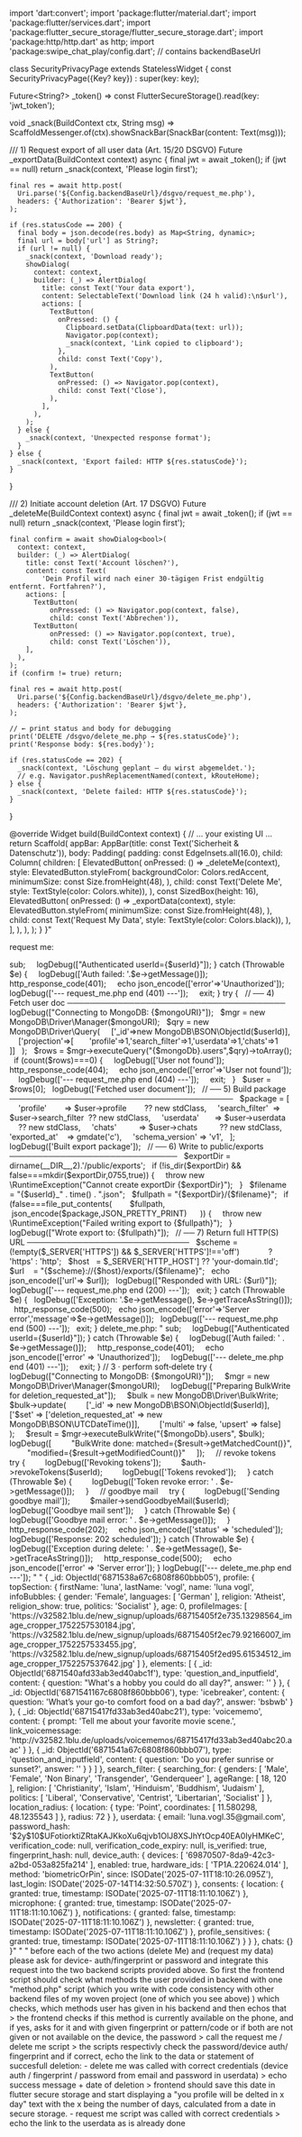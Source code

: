 import 'dart:convert';
import 'package:flutter/material.dart';
import 'package:flutter/services.dart';
import 'package:flutter_secure_storage/flutter_secure_storage.dart';
import 'package:http/http.dart' as http;
import 'package:swipe_chat_play/config.dart'; // contains backendBaseUrl

class SecurityPrivacyPage extends StatelessWidget {
  const SecurityPrivacyPage({Key? key}) : super(key: key);

  Future<String?> _token() =>
      const FlutterSecureStorage().read(key: 'jwt_token');

  void _snack(BuildContext ctx, String msg) =>
      ScaffoldMessenger.of(ctx).showSnackBar(SnackBar(content: Text(msg)));

  /// 1) Request export of all user data (Art. 15/20 DSGVO)
  Future<void> _exportData(BuildContext context) async {
    final jwt = await _token();
    if (jwt == null) return _snack(context, 'Please login first');

    final res = await http.post(
      Uri.parse('${Config.backendBaseUrl}/dsgvo/request_me.php'),
      headers: {'Authorization': 'Bearer $jwt'},
    );

    if (res.statusCode == 200) {
      final body = json.decode(res.body) as Map<String, dynamic>;
      final url = body['url'] as String?;
      if (url != null) {
        _snack(context, 'Download ready');
        showDialog(
          context: context,
          builder: (_) => AlertDialog(
            title: const Text('Your data export'),
            content: SelectableText('Download link (24 h valid):\n$url'),
            actions: [
              TextButton(
                onPressed: () {
                  Clipboard.setData(ClipboardData(text: url));
                  Navigator.pop(context);
                  _snack(context, 'Link copied to clipboard');
                },
                child: const Text('Copy'),
              ),
              TextButton(
                onPressed: () => Navigator.pop(context),
                child: const Text('Close'),
              ),
            ],
          ),
        );
      } else {
        _snack(context, 'Unexpected response format');
      }
    } else {
      _snack(context, 'Export failed: HTTP ${res.statusCode}');
    }
  }

  /// 2) Initiate account deletion (Art. 17 DSGVO)
  Future<void> _deleteMe(BuildContext context) async {
    final jwt = await _token();
    if (jwt == null) return _snack(context, 'Please login first');

    final confirm = await showDialog<bool>(
      context: context,
      builder: (_) => AlertDialog(
        title: const Text('Account löschen?'),
        content: const Text(
            'Dein Profil wird nach einer 30-tägigen Frist endgültig entfernt. Fortfahren?'),
        actions: [
          TextButton(
              onPressed: () => Navigator.pop(context, false),
              child: const Text('Abbrechen')),
          TextButton(
              onPressed: () => Navigator.pop(context, true),
              child: const Text('Löschen')),
        ],
      ),
    );
    if (confirm != true) return;

    final res = await http.post(
      Uri.parse('${Config.backendBaseUrl}/dsgvo/delete_me.php'),
      headers: {'Authorization': 'Bearer $jwt'},
    );

    // ← print status and body for debugging
    print('DELETE /dsgvo/delete_me.php → ${res.statusCode}');
    print('Response body: ${res.body}');

    if (res.statusCode == 202) {
      _snack(context, 'Löschung geplant – du wirst abgemeldet.');
      // e.g. Navigator.pushReplacementNamed(context, kRouteHome);
    } else {
      _snack(context, 'Delete failed: HTTP ${res.statusCode}');
    }
  }

  @override
  Widget build(BuildContext context) {
    // … your existing UI …
    return Scaffold(
      appBar: AppBar(title: const Text('Sicherheit & Datenschutz')),
      body: Padding(
        padding: const EdgeInsets.all(16.0),
        child: Column(
          children: [
            ElevatedButton(
              onPressed: () => _deleteMe(context),
              style: ElevatedButton.styleFrom(
                backgroundColor: Colors.redAccent,
                minimumSize: const Size.fromHeight(48),
              ),
              child: const Text('Delete Me',
                  style: TextStyle(color: Colors.white)),
            ),
            const SizedBox(height: 16),
            ElevatedButton(
              onPressed: () => _exportData(context),
              style: ElevatedButton.styleFrom(
                minimumSize: const Size.fromHeight(48),
              ),
              child: const Text('Request My Data',
                  style: TextStyle(color: Colors.black)),
            ),
          ],
        ),
      ),
    );
  }
}"

request me:
<?php

declare(strict_types=1);

  

// ── 0) PHP error/reporting ─────────────────────────────────────

ini_set('display_errors',       '1');

ini_set('display_startup_errors','1');

ini_set('log_errors',           '1');

error_reporting(E_ALL);

  

// ── 1) Logging setup ──────────────────────────────────────────

$logDir  = dirname(__DIR__, 2) . '/logs';  // /var/www/woven/logs

if (!is_dir($logDir) && false===mkdir($logDir,0755,true)) {

    error_log("Could not create log dir: {$logDir}");

}

$logFile = $logDir . '/request_me.log';

function logDebug(array $lines): void {

    global $logFile;

    $ts = date('c');

    $out= '';

    foreach($lines as $l) {

      $out .= "[{$ts}] {$l}\n";

    }

    file_put_contents($logFile, $out, FILE_APPEND|LOCK_EX);

}

logDebug(['--- request_me.php start ---']);

  

// ── 2) Boot & headers ─────────────────────────────────────────

require_once dirname(__DIR__,2).'/bootstrap.php';  // auth(), etc.

require_once dirname(__DIR__,2).'/config.php';     // $mongoURI, $mongoDb

header('Content-Type: application/json; charset=utf-8');

header('Cache-Control: no-store');

  

// ── 3) Authenticate ──────────────────────────────────────────

try {

    logDebug(['Calling auth()']);

    $claims = auth();

    $userId = $claims->sub;

    logDebug(["Authenticated userId={$userId}"]);

} catch (Throwable $e) {

    logDebug(['Auth failed: '.$e->getMessage()]);

    http_response_code(401);

    echo json_encode(['error'=>'Unauthorized']);

    logDebug(['--- request_me.php end (401) ---']);

    exit;

}

  

try {

  // ── 4) Fetch user doc ───────────────────────────────────────

  logDebug(["Connecting to MongoDB: {$mongoURI}"]);

  $mgr = new MongoDB\Driver\Manager($mongoURI);

  $qry = new MongoDB\Driver\Query(

    ['_id'=>new MongoDB\BSON\ObjectId($userId)],

    ['projection'=>[

      'profile'=>1,'search_filter'=>1,'userdata'=>1,'chats'=>1

    ]]

  );

  $rows = $mgr->executeQuery("{$mongoDb}.users",$qry)->toArray();

  if (count($rows)===0) {

    logDebug(['User not found']);

    http_response_code(404);

    echo json_encode(['error'=>'User not found']);

    logDebug(['--- request_me.php end (404) ---']);

    exit;

  }

  $user = $rows[0];

  logDebug(['Fetched user document']);

  

  // ── 5) Build package ────────────────────────────────────────

  $package = [

    'profile'        => $user->profile        ?? new stdClass,

    'search_filter'  => $user->search_filter  ?? new stdClass,

    'userdata'       => $user->userdata       ?? new stdClass,

    'chats'          => $user->chats          ?? new stdClass,

    'exported_at'    => gmdate('c'),

    'schema_version' => 'v1',

  ];

  logDebug(['Built export package']);

  

  // ── 6) Write to public/exports ──────────────────────────────

  $exportDir = dirname(__DIR__,2).'/public/exports';

  if (!is_dir($exportDir) && false===mkdir($exportDir,0755,true)) {

    throw new \RuntimeException("Cannot create exportDir {$exportDir}");

  }

  $filename = "{$userId}_" . time() . ".json";

  $fullpath = "{$exportDir}/{$filename}";

  if (false===file_put_contents(

       $fullpath,

       json_encode($package,JSON_PRETTY_PRINT)

     )) {

    throw new \RuntimeException("Failed writing export to {$fullpath}");

  }

  logDebug(["Wrote export to: {$fullpath}"]);

  

  // ── 7) Return full HTTP(S) URL ─────────────────────────────

  $scheme = (!empty($_SERVER['HTTPS']) && $_SERVER['HTTPS']!=='off')

            ? 'https' : 'http';

  $host   = $_SERVER['HTTP_HOST'] ?? 'your-domain.tld';

  $url    = "{$scheme}://{$host}/exports/{$filename}";

  echo json_encode(['url'=> $url]);

  logDebug(["Responded with URL: {$url}"]);

  logDebug(['--- request_me.php end (200) ---']);

  exit;

  

} catch (Throwable $e) {

  logDebug(['Exception: '.$e->getMessage(), $e->getTraceAsString()]);

  http_response_code(500);

  echo json_encode(['error'=>'Server error','message'=>$e->getMessage()]);

  logDebug(['--- request_me.php end (500) ---']);

  exit;

}

delete_me.php:
"
<?php

declare(strict_types=1);

/*───────────────────────────────────────────────────────────────────────────*/

/*  DELETE_ME.PHP – soft‐flag user for deletion (Art. 17 DSGVO)              */

/*───────────────────────────────────────────────────────────────────────────*/

  

// 0 · prepare logging

$logDir  = dirname(__DIR__, 2) . '/logs';

if (!is_dir($logDir)) {

    mkdir($logDir, 0775, true);

}

$logFile = $logDir . '/delete_me.log';

function logDebug(array $lines): void {

    global $logFile;

    $ts = date('c');

    $out = '';

    foreach ($lines as $l) {

        $out .= "[$ts] $l\n";

    }

    file_put_contents($logFile, $out, FILE_APPEND | LOCK_EX);

}

logDebug(['--- delete_me.php start ---']);

  

// 1 · includes & headers

require_once __DIR__ . '/../../bootstrap.php';  // auth(), $auth, $mailer

require_once __DIR__ . '/../../config.php';     // $mongoURI, $mongoDb

header('Content-Type: application/json; charset=utf-8');

ini_set('display_errors', '1');

error_reporting(E_ALL);

  

// 2 · auth

try {

    logDebug(['Calling auth()']);

    $claims = auth();

    $userId = $claims->sub;

    logDebug(["Authenticated userId={$userId}"]);

} catch (Throwable $e) {

    logDebug(['Auth failed: ' . $e->getMessage()]);

    http_response_code(401);

    echo json_encode(['error' => 'Unauthorized']);

    logDebug(['--- delete_me.php end (401) ---']);

    exit;

}

  

// 3 · perform soft‐delete

try {

    logDebug(["Connecting to MongoDB: {$mongoURI}"]);

    $mgr = new MongoDB\Driver\Manager($mongoURI);

  

    logDebug(["Preparing BulkWrite for deletion_requested_at"]);

    $bulk = new MongoDB\Driver\BulkWrite;

    $bulk->update(

        ['_id' => new MongoDB\BSON\ObjectId($userId)],

        ['$set' => ['deletion_requested_at' => new MongoDB\BSON\UTCDateTime()]],

        ['multi' => false, 'upsert' => false]

    );

  

    $result = $mgr->executeBulkWrite("{$mongoDb}.users", $bulk);

    logDebug([

        "BulkWrite done: matched={$result->getMatchedCount()}",

        "modified={$result->getModifiedCount()}"

    ]);

  

    // revoke tokens

    try {

        logDebug(['Revoking tokens']);

        $auth->revokeTokens($userId);

        logDebug(['Tokens revoked']);

    } catch (Throwable $e) {

        logDebug(['Token revoke error: ' . $e->getMessage()]);

    }

  

    // goodbye mail

    try {

        logDebug(['Sending goodbye mail']);

        $mailer->sendGoodbyeMail($userId);

        logDebug(['Goodbye mail sent']);

    } catch (Throwable $e) {

        logDebug(['Goodbye mail error: ' . $e->getMessage()]);

    }

  

    http_response_code(202);

    echo json_encode(['status' => 'scheduled']);

    logDebug(['Response: 202 scheduled']);

} catch (Throwable $e) {

    logDebug(['Exception during delete: ' . $e->getMessage(), $e->getTraceAsString()]);

    http_response_code(500);

    echo json_encode(['error' => 'Server error']);

}

  

logDebug(['--- delete_me.php end ---']);
"


"
{
  _id: ObjectId('6871538a67c6808f860bbb05'),
  profile: {
    topSection: {
      firstName: 'luna',
      lastName: 'vogl',
      name: 'luna vogl',
      infoBubbles: {
        gender: 'Female',
        languages: [ 'German' ],
        religion: 'Atheist',
        religion_show: true,
        politics: 'Socialist'
      },
      age: 0,
      profileImages: [
        'https://v32582.1blu.de/new_signup/uploads/68715405f2e735.13298564_image_cropper_1752257530184.jpg',
        'https://v32582.1blu.de/new_signup/uploads/68715405f2ec79.92166007_image_cropper_1752257533455.jpg',
        'https://v32582.1blu.de/new_signup/uploads/68715405f2ed95.61534512_image_cropper_1752257537642.jpg'
      ]
    },
    elements: [
      {
        _id: ObjectId('6871540afd33ab3ed40abc1f'),
        type: 'question_and_inputfield',
        content: {
          question: "What's a hobby you could do all day?",
          answer: ''
        }
      },
      {
        _id: ObjectId('6871541167c6808f860bbb06'),
        type: 'icebreaker',
        content: {
          question: 'What’s your go-to comfort food on a bad day?',
          answer: 'bsbwb'
        }
      },
      {
        _id: ObjectId('68715417fd33ab3ed40abc21'),
        type: 'voicememo',
        content: {
          prompt: 'Tell me about your favorite movie scene.',
          link_voicemessage: 'http://v32582.1blu.de/uploads/voicememos/68715417fd33ab3ed40abc20.aac'
        }
      },
      {
        _id: ObjectId('6871541a67c6808f860bbb07'),
        type: 'question_and_inputfield',
        content: { question: 'Do you prefer sunrise or sunset?', answer: '' }
      }
    ]
  },
  search_filter: {
    searching_for: {
      genders: [ 'Male', 'Female', 'Non Binary', 'Transgender', 'Genderqueer' ],
      ageRange: [ 18, 120 ],
      religion: [ 'Christianity', 'Islam', 'Hinduism', 'Buddhism', 'Judaism' ],
      politics: [
        'Liberal',
        'Conservative',
        'Centrist',
        'Libertarian',
        'Socialist'
      ]
    },
    location_radius: {
      location: { type: 'Point', coordinates: [ 11.580298, 48.1235543 ] },
      radius: 72
    }
  },
  userdata: {
    email: 'luna.vogl.35@gmail.com',
    password_hash: '$2y$10$UFotiorktiZRtaKAJKkoXu6qjvb1OlJ8XSJhYtOcp40EA0IyHMKeC',
    verification_code: null,
    verification_code_expiry: null,
    is_verified: true,
    fingerprint_hash: null,
    device_auth: {
      devices: [ '69870507-8da9-42c3-a2bd-053a825fa214' ],
      enabled: true,
      hardware_ids: [ 'TP1A.220624.014' ],
      method: 'biometricOrPin',
      since: ISODate('2025-07-11T18:10:26.095Z'),
      last_login: ISODate('2025-07-14T14:32:50.570Z')
    },
    consents: {
      location: { granted: true, timestamp: ISODate('2025-07-11T18:11:10.106Z') },
      microphone: { granted: true, timestamp: ISODate('2025-07-11T18:11:10.106Z') },
      notifications: {
        granted: false,
        timestamp: ISODate('2025-07-11T18:11:10.106Z')
      },
      newsletter: { granted: true, timestamp: ISODate('2025-07-11T18:11:10.106Z') },
      profile_sensitives: { granted: true, timestamp: ISODate('2025-07-11T18:11:10.106Z') }
    }
  },
  chats: {}
}"
"

"

before each of the two actions (delete Me) and (request my data) please ask for device- auth/fingerprint or password and integrate this request into the two backend scripts provided above.
So first the frontend script should check what methods the user provided in backend with one "method.php" script (which you write with code consistency with other backend files of my woven project (one of which you see above) ) which checks, which methods user has given in his backend and then echos that > the frontend checks if this method is currently available on the phone, and if yes, asks for it and with given fingerprint or pattern/code or if both are not given or not available on the device, the password > call the request me / delete me script > the scripts respectivly check the password/device auth/ fingerprint and if correct, echo the link to the data or statement of succesfull deletion:

- delete me was called with correct credentials (device auth / fingerprint / password from email and password in userdata) > echo success message + date of deletion > frontend should save this date in flutter secure storage and start displaying a "you profile will be delted in x day" text with the x being the number of days, calculated from a date in secure storage.

- request me script was called with correct credentials > echo the link to the userdata as is already done